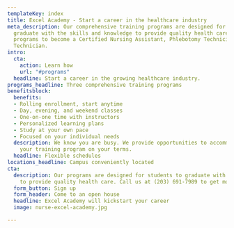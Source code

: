 ```yaml
---
templateKey: index
title: Excel Academy - Start a career in the healthcare industry
meta_description: Our comprehensive training programs are designed for students to
  graduate with the skills and knowledge to provide quality health care. We provide
  programs to become a Certified Nursing Assistant, Phlebotomy Technician, or a EKG
  Technician.
intro:
  cta:
    action: Learn how
    url: "#programs"
  headline: Start a career in the growing healthcare industry.
programs_headline: Three comprehensive training programs
benefitsblock:
  benefits:
  - Rolling enrollment, start anytime
  - Day, evening, and weekend classes
  - One-on-one time with instructors
  - Personalized learning plans
  - Study at your own pace
  - Focused on your individual needs
  description: We know you are busy. We provide opportunities to accommodate completing
    your training program on your terms.
  headline: Flexible schedules
locations_headline: Campus conveniently located
cta:
  description: Our programs are designed for students to graduate with the skills
    to provide quality health care. Call us at (203) 691-7989 to get more information on our courses with no obligation. We now offer online/hybrid courses.
  form_button: Sign up
  form_header: Come to an open house
  headline: Excel Academy will kickstart your career
  image: nurse-excel-academy.jpg

---
```

